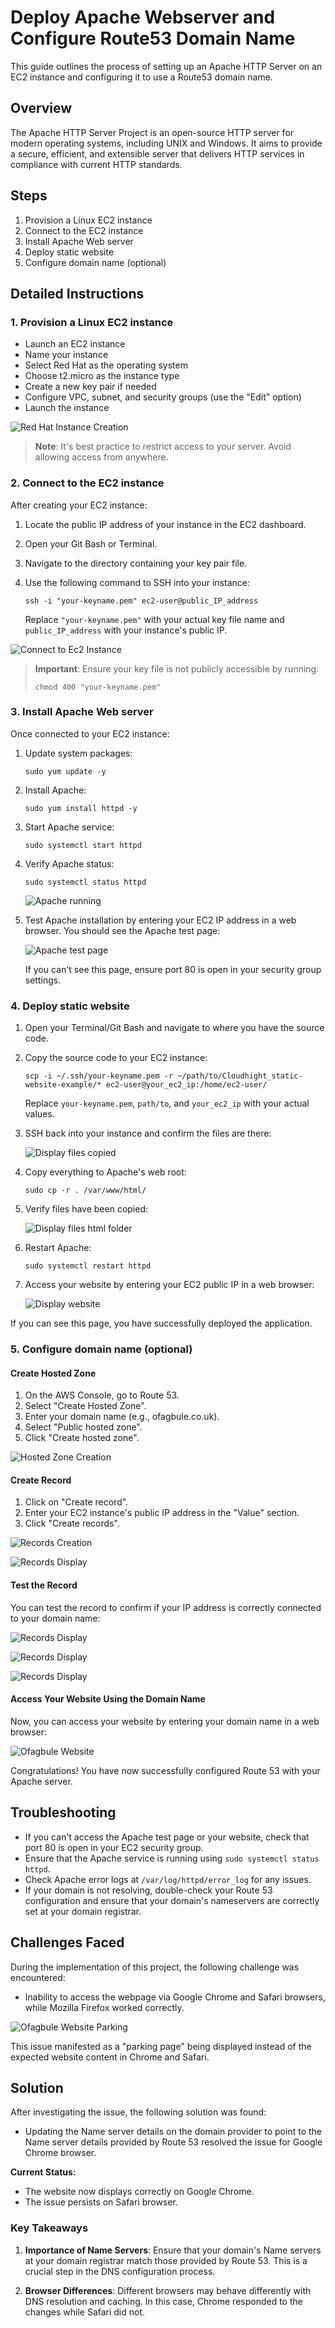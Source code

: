 # Deploy Apache Webserver and Configure Route53 Domain Name

This guide outlines the process of setting up an Apache HTTP Server on an EC2 instance and configuring it to use a Route53 domain name.

## Overview

The Apache HTTP Server Project is an open-source HTTP server for modern operating systems, including UNIX and Windows. It aims to provide a secure, efficient, and extensible server that delivers HTTP services in compliance with current HTTP standards.

## Steps

1. Provision a Linux EC2 instance
2. Connect to the EC2 instance
3. Install Apache Web server
4. Deploy static website
5. Configure domain name (optional)

## Detailed Instructions

### 1. Provision a Linux EC2 instance

- Launch an EC2 instance
- Name your instance
- Select Red Hat as the operating system
- Choose t2.micro as the instance type
- Create a new key pair if needed
- Configure VPC, subnet, and security groups (use the "Edit" option)
- Launch the instance

![Red Hat Instance Creation](imgs/1.instance_creation.png)

> **Note**: It's best practice to restrict access to your server. Avoid allowing access from anywhere.

### 2. Connect to the EC2 instance

After creating your EC2 instance:

1. Locate the public IP address of your instance in the EC2 dashboard.
2. Open your Git Bash or Terminal.
3. Navigate to the directory containing your key pair file.
4. Use the following command to SSH into your instance:

   ```
   ssh -i "your-keyname.pem" ec2-user@public_IP_address
   ```

   Replace `"your-keyname.pem"` with your actual key file name and `public_IP_address` with your instance's public IP.

![Connect to Ec2 Instance](imgs/2.public_ip.png)

> **Important**: Ensure your key file is not publicly accessible by running:
> 
> ```
> chmod 400 "your-keyname.pem"
> ```

### 3. Install Apache Web server

Once connected to your EC2 instance:

1. Update system packages:
   ```
   sudo yum update -y
   ```

2. Install Apache:
   ```
   sudo yum install httpd -y
   ```

3. Start Apache service:
   ```
   sudo systemctl start httpd
   ```

4. Verify Apache status:
   ```
   sudo systemctl status httpd
   ```

   ![Apache running](imgs/4.apache_status.png)

5. Test Apache installation by entering your EC2 IP address in a web browser. You should see the Apache test page:

   ![Apache test page](imgs/5.apache_test_page.png)

   If you can't see this page, ensure port 80 is open in your security group settings.

### 4. Deploy static website

1. Open your Terminal/Git Bash and navigate to where you have the source code.

2. Copy the source code to your EC2 instance:
   ```
   scp -i ~/.ssh/your-keyname.pem -r ~/path/to/Cloudhight_static-website-example/* ec2-user@your_ec2_ip:/home/ec2-user/
   ```
   Replace `your-keyname.pem`, `path/to`, and `your_ec2_ip` with your actual values.

3. SSH back into your instance and confirm the files are there:
   
   ![Display files copied](imgs/6.website_files.png)

4. Copy everything to Apache's web root:
   ```
   sudo cp -r . /var/www/html/
   ```

5. Verify files have been copied:
   
   ![Display files html folder](imgs/7.files_html_folder.png)

6. Restart Apache:
   ```
   sudo systemctl restart httpd
   ```

7. Access your website by entering your EC2 public IP in a web browser:

   ![Display website](imgs/8.cloudhight_website.png)

If you can see this page, you have successfully deployed the application.

### 5. Configure domain name (optional)

#### Create Hosted Zone

1. On the AWS Console, go to Route 53.
2. Select "Create Hosted Zone".
3. Enter your domain name (e.g., ofagbule.co.uk).
4. Select "Public hosted zone".
5. Click "Create hosted zone".

![Hosted Zone Creation](imgs/9.hosted_zone_create.png)

#### Create Record

1. Click on "Create record".
2. Enter your EC2 instance's public IP address in the "Value" section.
3. Click "Create records".

![Records Creation](imgs/10.create_records.png)

![Records Display](imgs/11.display_records.png)

#### Test the Record

You can test the record to confirm if your IP address is correctly connected to your domain name:

![Records Display](imgs/12.test_record_1.png)

![Records Display](imgs/13.test_record_2.png)

![Records Display](imgs/14.test_record_3.png)

#### Access Your Website Using the Domain Name

Now, you can access your website by entering your domain name in a web browser:

![Ofagbule Website](imgs/15.ofagbule_website.png)

Congratulations! You have now successfully configured Route 53 with your Apache server.

## Troubleshooting

- If you can't access the Apache test page or your website, check that port 80 is open in your EC2 security group.
- Ensure that the Apache service is running using `sudo systemctl status httpd`.
- Check Apache error logs at `/var/log/httpd/error_log` for any issues.
- If your domain is not resolving, double-check your Route 53 configuration and ensure that your domain's nameservers are correctly set at your domain registrar.

## Challenges Faced

During the implementation of this project, the following challenge was encountered:

- Inability to access the webpage via Google Chrome and Safari browsers, while Mozilla Firefox worked correctly.

![Ofagbule Website Parking](imgs/16.parking_page.png)

This issue manifested as a "parking page" being displayed instead of the expected website content in Chrome and Safari.

## Solution

After investigating the issue, the following solution was found:

- Updating the Name server details on the domain provider to point to the Name server details provided by Route 53 resolved the issue for Google Chrome browser.

**Current Status:**
- The website now displays correctly on Google Chrome.
- The issue persists on Safari browser.

### Key Takeaways

1. **Importance of Name Servers**: Ensure that your domain's Name servers at your domain registrar match those provided by Route 53. This is a crucial step in the DNS configuration process.

2. **Browser Differences**: Different browsers may behave differently with DNS resolution and caching. In this case, Chrome responded to the changes while Safari did not.
